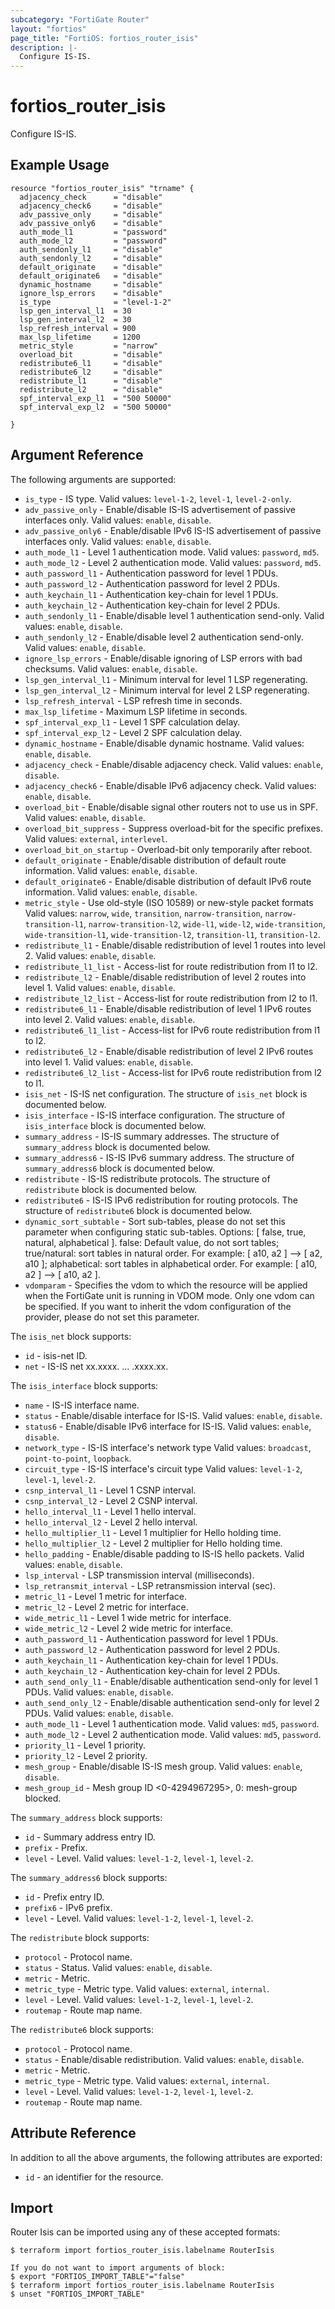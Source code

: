 ```yaml
---
subcategory: "FortiGate Router"
layout: "fortios"
page_title: "FortiOS: fortios_router_isis"
description: |-
  Configure IS-IS.
---
```


# fortios_router_isis
Configure IS-IS.

## Example Usage

```hcl
resource "fortios_router_isis" "trname" {
  adjacency_check      = "disable"
  adjacency_check6     = "disable"
  adv_passive_only     = "disable"
  adv_passive_only6    = "disable"
  auth_mode_l1         = "password"
  auth_mode_l2         = "password"
  auth_sendonly_l1     = "disable"
  auth_sendonly_l2     = "disable"
  default_originate    = "disable"
  default_originate6   = "disable"
  dynamic_hostname     = "disable"
  ignore_lsp_errors    = "disable"
  is_type              = "level-1-2"
  lsp_gen_interval_l1  = 30
  lsp_gen_interval_l2  = 30
  lsp_refresh_interval = 900
  max_lsp_lifetime     = 1200
  metric_style         = "narrow"
  overload_bit         = "disable"
  redistribute6_l1     = "disable"
  redistribute6_l2     = "disable"
  redistribute_l1      = "disable"
  redistribute_l2      = "disable"
  spf_interval_exp_l1  = "500 50000"
  spf_interval_exp_l2  = "500 50000"

}
```

## Argument Reference

The following arguments are supported:

* `is_type` - IS type. Valid values: `level-1-2`, `level-1`, `level-2-only`.
* `adv_passive_only` - Enable/disable IS-IS advertisement of passive interfaces only. Valid values: `enable`, `disable`.
* `adv_passive_only6` - Enable/disable IPv6 IS-IS advertisement of passive interfaces only. Valid values: `enable`, `disable`.
* `auth_mode_l1` - Level 1 authentication mode. Valid values: `password`, `md5`.
* `auth_mode_l2` - Level 2 authentication mode. Valid values: `password`, `md5`.
* `auth_password_l1` - Authentication password for level 1 PDUs.
* `auth_password_l2` - Authentication password for level 2 PDUs.
* `auth_keychain_l1` - Authentication key-chain for level 1 PDUs.
* `auth_keychain_l2` - Authentication key-chain for level 2 PDUs.
* `auth_sendonly_l1` - Enable/disable level 1 authentication send-only. Valid values: `enable`, `disable`.
* `auth_sendonly_l2` - Enable/disable level 2 authentication send-only. Valid values: `enable`, `disable`.
* `ignore_lsp_errors` - Enable/disable ignoring of LSP errors with bad checksums. Valid values: `enable`, `disable`.
* `lsp_gen_interval_l1` - Minimum interval for level 1 LSP regenerating.
* `lsp_gen_interval_l2` - Minimum interval for level 2 LSP regenerating.
* `lsp_refresh_interval` - LSP refresh time in seconds.
* `max_lsp_lifetime` - Maximum LSP lifetime in seconds.
* `spf_interval_exp_l1` - Level 1 SPF calculation delay.
* `spf_interval_exp_l2` - Level 2 SPF calculation delay.
* `dynamic_hostname` - Enable/disable dynamic hostname. Valid values: `enable`, `disable`.
* `adjacency_check` - Enable/disable adjacency check. Valid values: `enable`, `disable`.
* `adjacency_check6` - Enable/disable IPv6 adjacency check. Valid values: `enable`, `disable`.
* `overload_bit` - Enable/disable signal other routers not to use us in SPF. Valid values: `enable`, `disable`.
* `overload_bit_suppress` - Suppress overload-bit for the specific prefixes. Valid values: `external`, `interlevel`.
* `overload_bit_on_startup` - Overload-bit only temporarily after reboot.
* `default_originate` - Enable/disable distribution of default route information. Valid values: `enable`, `disable`.
* `default_originate6` - Enable/disable distribution of default IPv6 route information. Valid values: `enable`, `disable`.
* `metric_style` - Use old-style (ISO 10589) or new-style packet formats Valid values: `narrow`, `wide`, `transition`, `narrow-transition`, `narrow-transition-l1`, `narrow-transition-l2`, `wide-l1`, `wide-l2`, `wide-transition`, `wide-transition-l1`, `wide-transition-l2`, `transition-l1`, `transition-l2`.
* `redistribute_l1` - Enable/disable redistribution of level 1 routes into level 2. Valid values: `enable`, `disable`.
* `redistribute_l1_list` - Access-list for route redistribution from l1 to l2.
* `redistribute_l2` - Enable/disable redistribution of level 2 routes into level 1. Valid values: `enable`, `disable`.
* `redistribute_l2_list` - Access-list for route redistribution from l2 to l1.
* `redistribute6_l1` - Enable/disable redistribution of level 1 IPv6 routes into level 2. Valid values: `enable`, `disable`.
* `redistribute6_l1_list` - Access-list for IPv6 route redistribution from l1 to l2.
* `redistribute6_l2` - Enable/disable redistribution of level 2 IPv6 routes into level 1. Valid values: `enable`, `disable`.
* `redistribute6_l2_list` - Access-list for IPv6 route redistribution from l2 to l1.
* `isis_net` - IS-IS net configuration. The structure of `isis_net` block is documented below.
* `isis_interface` - IS-IS interface configuration. The structure of `isis_interface` block is documented below.
* `summary_address` - IS-IS summary addresses. The structure of `summary_address` block is documented below.
* `summary_address6` - IS-IS IPv6 summary address. The structure of `summary_address6` block is documented below.
* `redistribute` - IS-IS redistribute protocols. The structure of `redistribute` block is documented below.
* `redistribute6` - IS-IS IPv6 redistribution for routing protocols. The structure of `redistribute6` block is documented below.
* `dynamic_sort_subtable` - Sort sub-tables, please do not set this parameter when configuring static sub-tables. Options: [ false, true, natural, alphabetical ]. false: Default value, do not sort tables; true/natural: sort tables in natural order. For example: [ a10, a2 ] --> [ a2, a10 ]; alphabetical: sort tables in alphabetical order. For example: [ a10, a2 ] --> [ a10, a2 ].
* `vdomparam` - Specifies the vdom to which the resource will be applied when the FortiGate unit is running in VDOM mode. Only one vdom can be specified. If you want to inherit the vdom configuration of the provider, please do not set this parameter.

The `isis_net` block supports:

* `id` - isis-net ID.
* `net` - IS-IS net xx.xxxx. ... .xxxx.xx.

The `isis_interface` block supports:

* `name` - IS-IS interface name.
* `status` - Enable/disable interface for IS-IS. Valid values: `enable`, `disable`.
* `status6` - Enable/disable IPv6 interface for IS-IS. Valid values: `enable`, `disable`.
* `network_type` - IS-IS interface's network type Valid values: `broadcast`, `point-to-point`, `loopback`.
* `circuit_type` - IS-IS interface's circuit type Valid values: `level-1-2`, `level-1`, `level-2`.
* `csnp_interval_l1` - Level 1 CSNP interval.
* `csnp_interval_l2` - Level 2 CSNP interval.
* `hello_interval_l1` - Level 1 hello interval.
* `hello_interval_l2` - Level 2 hello interval.
* `hello_multiplier_l1` - Level 1 multiplier for Hello holding time.
* `hello_multiplier_l2` - Level 2 multiplier for Hello holding time.
* `hello_padding` - Enable/disable padding to IS-IS hello packets. Valid values: `enable`, `disable`.
* `lsp_interval` - LSP transmission interval (milliseconds).
* `lsp_retransmit_interval` - LSP retransmission interval (sec).
* `metric_l1` - Level 1 metric for interface.
* `metric_l2` - Level 2 metric for interface.
* `wide_metric_l1` - Level 1 wide metric for interface.
* `wide_metric_l2` - Level 2 wide metric for interface.
* `auth_password_l1` - Authentication password for level 1 PDUs.
* `auth_password_l2` - Authentication password for level 2 PDUs.
* `auth_keychain_l1` - Authentication key-chain for level 1 PDUs.
* `auth_keychain_l2` - Authentication key-chain for level 2 PDUs.
* `auth_send_only_l1` - Enable/disable authentication send-only for level 1 PDUs. Valid values: `enable`, `disable`.
* `auth_send_only_l2` - Enable/disable authentication send-only for level 2 PDUs. Valid values: `enable`, `disable`.
* `auth_mode_l1` - Level 1 authentication mode. Valid values: `md5`, `password`.
* `auth_mode_l2` - Level 2 authentication mode. Valid values: `md5`, `password`.
* `priority_l1` - Level 1 priority.
* `priority_l2` - Level 2 priority.
* `mesh_group` - Enable/disable IS-IS mesh group. Valid values: `enable`, `disable`.
* `mesh_group_id` - Mesh group ID <0-4294967295>, 0: mesh-group blocked.

The `summary_address` block supports:

* `id` - Summary address entry ID.
* `prefix` - Prefix.
* `level` - Level. Valid values: `level-1-2`, `level-1`, `level-2`.

The `summary_address6` block supports:

* `id` - Prefix entry ID.
* `prefix6` - IPv6 prefix.
* `level` - Level. Valid values: `level-1-2`, `level-1`, `level-2`.

The `redistribute` block supports:

* `protocol` - Protocol name.
* `status` - Status. Valid values: `enable`, `disable`.
* `metric` - Metric.
* `metric_type` - Metric type. Valid values: `external`, `internal`.
* `level` - Level. Valid values: `level-1-2`, `level-1`, `level-2`.
* `routemap` - Route map name.

The `redistribute6` block supports:

* `protocol` - Protocol name.
* `status` - Enable/disable redistribution. Valid values: `enable`, `disable`.
* `metric` - Metric.
* `metric_type` - Metric type. Valid values: `external`, `internal`.
* `level` - Level. Valid values: `level-1-2`, `level-1`, `level-2`.
* `routemap` - Route map name.


## Attribute Reference

In addition to all the above arguments, the following attributes are exported:
* `id` - an identifier for the resource.

## Import

Router Isis can be imported using any of these accepted formats:
```
$ terraform import fortios_router_isis.labelname RouterIsis

If you do not want to import arguments of block:
$ export "FORTIOS_IMPORT_TABLE"="false"
$ terraform import fortios_router_isis.labelname RouterIsis
$ unset "FORTIOS_IMPORT_TABLE"
```
